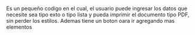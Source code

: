 Es un pequeño codigo en el cual, el usuario puede ingresar los datos que necesite sea tipo exto o tipo lista y pueda imprimir el documento tipo PDF, sin perder los estilos. Ademas tiene un boton oara ir agregando mas elementos
